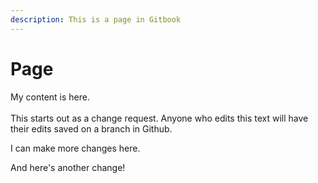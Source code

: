 ```yaml
---
description: This is a page in Gitbook
---
```


# Page

My content is here.\
\
This starts out as a change request. Anyone who edits this text will have their edits saved on a branch in Github.

I can make more changes here.

And here's another change!
